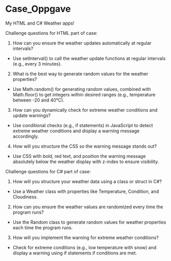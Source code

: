 # Case_Oppgave
My HTML and C# Weather apps!

Challenge questions for HTML part of case:

1. How can you ensure the weather updates automatically at regular intervals?
- Use setInterval() to call the weather update functions at regular intervals (e.g., every 3 minutes).

2. What is the best way to generate random values for the weather properties?
- Use Math.random() for generating random values, combined with Math.floor() to get integers within desired ranges (e.g., temperature between -20 and 40°C).

3. How can you dynamically check for extreme weather conditions and update warnings?
- Use conditional checks (e.g., if statements) in JavaScript to detect extreme weather conditions and display a warning message accordingly.

4. How will you structure the CSS so the warning message stands out?
- Use CSS with bold, red text, and position the warning message absolutely below the weather display with z-index to ensure visibility.

Challenge questions for C# part of case:

1. How will you structure your weather data using a class or struct in C#?
- Use a Weather class with properties like Temperature, Condition, and Cloudiness.

2. How can you ensure the weather values are randomized every time the program runs?
- Use the Random class to generate random values for weather properties each time the program runs.

3. How will you implement the warning for extreme weather conditions?
- Check for extreme conditions (e.g., low temperature with snow) and display a warning using if statements if conditions are met.
